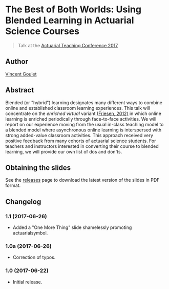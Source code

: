 # The Best of Both Worlds: Using Blended Learning in Actuarial Science Courses

> Talk at the [Actuarial Teaching Conference 2017](https://www.soa.org/prof-dev/events/2017-actuarial-teaching/)

## Author

[Vincent Goulet](https://vgoulet.act.ulaval.ca/en)

## Abstract

Blended (or "hybrid") learning designates many different ways to
combine online and established classroom learning experiences. This
talk will concentrate on the *enriched virtual*
variant
[(Friesen, 2012)](http://learningspaces.org/papers/Defining_Blended_Learning_NF.pdf) in
which online learning is enriched periodically through face-to-face
activities. We will report on our experience moving from the usual
in-class teaching model to a blended model where asynchronous online
learning is interspersed with strong added-value classroom activities.
This approach received very positive feedback from many cohorts of
actuarial science students. For teachers and instructors interested in
converting their course to blended learning, we will provide our own
list of dos and don'ts.

## Obtaining the slides

See the [releases](https://github.com/vigou3/atc-2017-blended-learning/releases) page to
download the latest version of the slides in PDF format.

## Changelog

### 1.1 (2017-06-26)

- Added a "One More Thing" slide shamelessly promoting actuarialsymbol.

### 1.0a (2017-06-26)

- Correction of typos.

### 1.0 (2017-06-22)

- Initial release.
